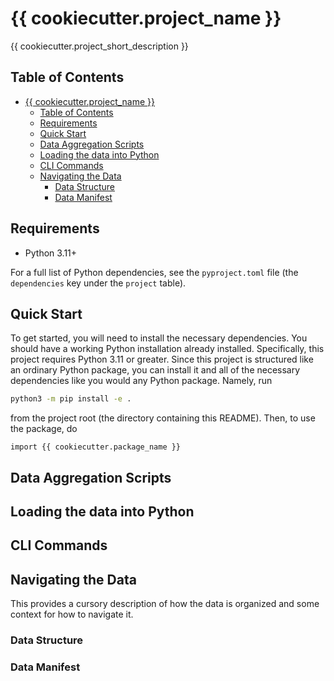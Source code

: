 # {{ cookiecutter.project_name }}

{{ cookiecutter.project_short_description }}

[//]: # (Insert a summary figure here)

## Table of Contents

- [{{ cookiecutter.project\_name }}](#-cookiecutterproject_name-)
  - [Table of Contents](#table-of-contents)
  - [Requirements](#requirements)
  - [Quick Start](#quick-start)
  - [Data Aggregation Scripts](#data-aggregation-scripts)
  - [Loading the data into Python](#loading-the-data-into-python)
  - [CLI Commands](#cli-commands)
  - [Navigating the Data](#navigating-the-data)
    - [Data Structure](#data-structure)
    - [Data Manifest](#data-manifest)

## Requirements

- Python 3.11+

For a full list of Python dependencies, see the `pyproject.toml` file
(the `dependencies` key under the `project` table).

## Quick Start

To get started, you will need to install the necessary dependencies.
You should have a working Python installation already installed.
Specifically, this project requires Python 3.11 or greater. Since
this project is structured like an ordinary Python package,
you can install it and all of the necessary dependencies like you
would any Python package. Namely, run

```bash
python3 -m pip install -e .
```

from the project root (the directory containing this README). Then, to use
the package, do

```python3
import {{ cookiecutter.package_name }}
```

## Data Aggregation Scripts

[//]: # (Describe how to aggregate the data here)

## Loading the data into Python

[//]: # (Describe how to load/use the data here)

## CLI Commands

[//]: # (Describe any CLI commands here)

## Navigating the Data

This provides a cursory description of how the data is organized and some context for how to navigate it.

### Data Structure

### Data Manifest

[//]: # (Tabulate data descriptions here)
